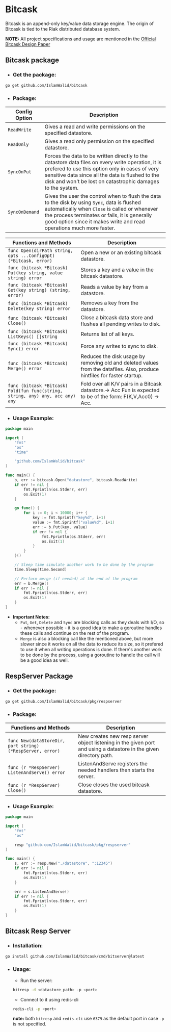# Bitcask
Bitcask is an append-only key/value data storage engine. The origin of Bitcask is tied to the Riak distributed database system.

**NOTE:** All project specifications and usage are mentioned in the [Official Bitcask Design Paper](https://riak.com/assets/bitcask-intro.pdf)

## Bitcask package

- ### Get the package:
```sh
go get github.com/IslamWalid/bitcask
```
- ### Package:
| Config Option                                                 | Description                                            |
|---------------------------------------------------------------|--------------------------------------------------------|
| `ReadWrite` | Gives a read and write permissions on the specified datastore. |
| `ReadOnly` | Gives a read only permission on the specified datastore. |
| `SyncOnPut` | Forces the data to be written directly to the datastore data files on every write operation, it is prefered to use this option only in cases of very sensitive data since all the data is flushed to the disk and won't be lost on catastrophic damages to the system. |
| `SyncOnDemand` | Gives the user the control when to flush the data to the disk by using ```Sync```, data is flushed automatically when ```Close``` is called or whenever the process terminates or fails, it is generally good option since it makes write and read operations much more faster. |

| Functions and Methods                                                     | Description                                |
|---------------------------------------------------------------|--------------------------------------------------------|
| `func Open(dirPath string, opts ...ConfigOpt) (*Bitcask, error)` | Open a new or an existing bitcask datastore. |
| `func (bitcask *Bitcask) Put(key string, value string) error` | Stores a key and a value in the bitcask datastore. |
| `func (bitcask *Bitcask) Get(key string) (string, error)` | Reads a value by key from a datastore. |
| `func (bitcask *Bitcask) Delete(key string) error` | Removes a key from the datastore. |
| `func (bitcask *Bitcask) Close()` | Close a bitcask data store and flushes all pending writes to disk. |
| `func (bitcask *Bitcask) ListKeys() []string` | Returns list of all keys. |
| `func (bitcask *Bitcask) Sync() error` | Force any writes to sync to disk. |
| `func (bitcask *Bitcask) Merge() error` | Reduces the disk usage by removing old and deleted values from the datafiles. Also, produce hintfiles for faster startup. |
| `func (bitcask *Bitcask) Fold(fun func(string, string, any) any, acc any) any` | Fold over all K/V pairs in a Bitcask datastore.→ Acc Fun is expected to be of the form: F(K,V,Acc0) → Acc. |

- ### Usage Example:
```go
package main

import (
	"fmt"
	"os"
	"time"

	"github.com/IslamWalid/bitcask"
)

func main() {
	b, err := bitcask.Open("datastore", bitcask.ReadWrite)
	if err != nil {
		fmt.Fprintln(os.Stderr, err)
		os.Exit(1)
	}

	go func() {
		for i := 0; i < 10000; i++ {
			key := fmt.Sprintf("key%d", i+1)
			value := fmt.Sprintf("value%d", i+1)
			err := b.Put(key, value)
			if err != nil {
				fmt.Fprintln(os.Stderr, err)
				os.Exit(1)
			}
		}
	}()

	// Sleep time simulate another work to be done by the program
	time.Sleep(time.Second)

	// Perform merge (if needed) at the end of the program
	err = b.Merge()
	if err != nil {
		fmt.Fprintln(os.Stderr, err)
		os.Exit(1)
	}
}
```
- **Important Notes:**
    - `Put`, `Get`, `Delete` and `Sync` are blocking calls as they deals with I/O, so - whenever possible - it is a good idea to make a goroutine handles these calls and continue on the rest of the program.
    - `Merge` is also a blocking call like the mentioned above, but more slower since it works on all the data to reduce its size, so it prefered to use it when all writing operations is done. If there's another work to be done by the process, using a goroutine to handle the call will be a good idea as well.

## RespServer Package

- ### Get the package:
```sh
go get github.com/IslamWalid/bitcask/pkg/respserver
```
- ### Package:
| Functions and Methods                                                 | Description                                            |
|---------------------------------------------------------------|--------------------------------------------------------|
| `func New(dataStoreDir, port string) (*RespServer, error)`| New creates new resp server object listening in the given port and using a datastore in the given directory path. |
| `func (r *RespServer) ListenAndServe() error`| ListenAndServe registers the needed handlers then starts the server. |
| `func (r *RespServer) Close()`| Close closes the used bitcask datastore. |

- ### Usage Example:
```go
package main

import (
	"fmt"
	"os"

	resp "github.com/IslamWalid/bitcask/pkg/respserver"
)

func main() {
	s, err := resp.New("./datastore", ":12345")
	if err != nil {
		fmt.Fprintln(os.Stderr, err)
		os.Exit(1)
	}

	err = s.ListenAndServe()
	if err != nil {
		fmt.Fprintln(os.Stderr, err)
		os.Exit(1)
	}
}
```

## Bitcask Resp Server
- ### Installation:
```sh
go install github.com/IslamWalid/bitcask/cmd/bitserver@latest
```

- ### Usage:
    - Run the server:
    ```sh
    bitresp -d <datastore_path> -p <port>
    ```
    - Connect to it using redis-cli
    ```sh
    redis-cli -p <port>
    ```
    **note:** both `bitresp` and `redis-cli` use `6379` as the default port in case `-p` is not specified.
